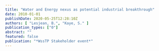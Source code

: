 ```yaml
---
title: "Water and Energy nexus as potential industrial breakthrough"
date: 2010-01-01
publishDate: 2020-05-25T12:28:10Z
authors: [ "Lesjean, B.", "Kaye, S." ]
publication_types: ["0"]
abstract: ""
featured: false
publication: "*WssTP Stakeholder event*"
---
```


